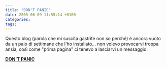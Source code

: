 ```yaml
---
title: "DON'T PANIC"
date: 2005-06-09 11:55:14 +0100
categories: 
tags: 
---
```


Questo blog (parola che mi suscita gastrite non so perché) è ancora vuoto da un paio di settimane che l'ho installato... non volevo provocarvi troppa ansia, così come "prima pagina" ci tenevo a lasciarvi un messaggio: 

**[DON'T PANIC](http://en.wikiquote.org/wiki/Wikiquote:Quote_of_the_day/May_1%2C_2005)**


